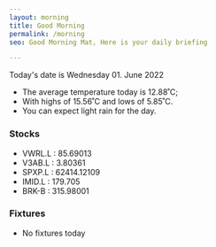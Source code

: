 ```yaml
---
layout: morning
title: Good Morning
permalink: /morning
seo: Good Morning Mat, Here is your daily briefing

---
```


<!-- weather_marker starts -->
<p>Today's date is Wednesday 01. June 2022</p><ul>
<li>The average temperature today is 12.88˚C;</li>
<li>With highs of 15.56˚C and lows of 5.85˚C.</li>
<li>You can expect light rain for the day.</li>
</ul>
<!-- weather_marker ends -->

<h3>Stocks</h3>

<!-- stocks_marker starts -->
<ul>
<li>VWRL.L : 85.69013</li>
<li>V3AB.L : 3.80361</li>
<li>SPXP.L : 62414.12109</li>
<li>IMID.L : 179.705</li>
<li>BRK-B : 315.98001</li>
</ul>
<!-- stocks_marker ends -->

<h3>Fixtures</h3>

<!-- sports_marker starts -->
<ul>
<li>No fixtures today</li></ul>
<!-- sports_marker ends -->
